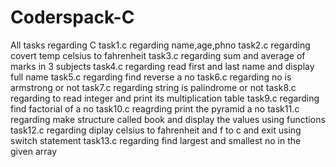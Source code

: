 # Coderspack-C
All tasks regarding C
task1.c regarding name,age,phno
task2.c regarding covert temp celsius to fahrenheit
task3.c regarding sum and average of marks in 3 subjects
task4.c regarding read first and last name and display full name
task5.c regarding find reverse a no
task6.c regarding no is armstrong or not
task7.c regarding string is palindrome or not
task8.c regarding to read integer and print its multiplication table
task9.c regarding find factorial of a no
task10.c reagrding print the pyramid a no
task11.c regarding  make structure called book and display the values using functions
task12.c regarding diplay celsius to fahrenheit and f to c and exit using switch statement
task13.c regarding find largest and smallest no in the given array

